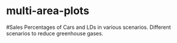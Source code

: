 # multi-area-plots
#Sales Percentages of Cars and LDs in various scenarios. Different scenarios to reduce greenhouse gases. 
